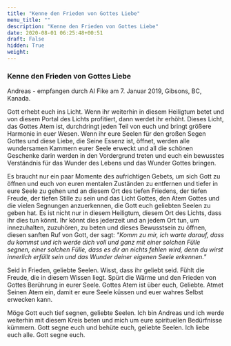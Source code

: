 ```yaml
---
title: "Kenne den Frieden von Gottes Liebe"
menu_title: ""
description: "Kenne den Frieden von Gottes Liebe"
date: 2020-08-01 06:25:48+00:51
draft: False
hidden: True
weight:
---
```

### Kenne den Frieden von Gottes Liebe

Andreas - empfangen durch Al Fike am 7. Januar 2019, Gibsons, BC, Kanada.

Gott erhebt euch ins Licht. Wenn ihr weiterhin in diesem Heiligtum betet und von diesem Portal des Lichts profitiert, dann werdet ihr erhöht. Dieses Licht, das Gottes Atem ist, durchdringt jeden Teil von euch und bringt größere Harmonie in euer Wesen. Wenn ihr eure Seelen für den großen Segen Gottes und diese Liebe, die Seine Essenz ist, öffnet, werden alle wundersamen Kammern eurer Seele erweckt und all die schönen Geschenke darin werden in den Vordergrund treten und euch ein bewusstes Verständnis für das Wunder des Lebens und das Wunder Gottes bringen.

Es braucht nur ein paar Momente des aufrichtigen Gebets, um sich Gott zu öffnen und euch von euren mentalen Zuständen zu entfernen und tiefer in eure Seele zu gehen und an diesem Ort des tiefen Friedens, der tiefen Freude, der tiefen Stille zu sein und das Licht Gottes, den Atem Gottes und die vielen Segnungen anzuerkennen, die Gott euch geliebten Seelen zu geben hat. Es ist nicht nur in diesem Heiligtum, diesem Ort des Lichts, dass ihr dies tun könnt. Ihr könnt dies jederzeit und an jedem Ort tun, um innezuhalten, zuzuhören, zu beten und dieses Bewusstsein zu öffnen, diesen sanften Ruf von Gott, der sagt: *"Komm zu mir, ich warte darauf, dass du kommst und ich werde dich voll und ganz mit einer solchen Fülle segnen, einer solchen Fülle, dass es dir an nichts fehlen wird, denn du wirst innerlich erfüllt sein und das Wunder deiner eigenen Seele erkennen."*

Seid in Frieden, geliebte Seelen. Wisst, dass ihr geliebt seid. Fühlt die Freude, die in diesem Wissen liegt. Spürt die Wärme und den Frieden von Gottes Berührung in eurer Seele. Gottes Atem ist über euch, Geliebte. Atmet Seinen Atem ein, damit er eure Seele küssen und euer wahres Selbst erwecken kann.

Möge Gott euch tief segnen, geliebte Seelen. Ich bin Andreas und ich werde weiterhin mit diesem Kreis beten und mich um eure spirituellen Bedürfnisse kümmern. Gott segne euch und behüte euch, geliebte Seelen. Ich liebe euch alle. Gott segne euch.
